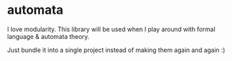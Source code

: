 # automata
I love modularity. This library will be used when I play around with formal language & automata theory.

Just bundle it into a single project instead of making them again and again :)

